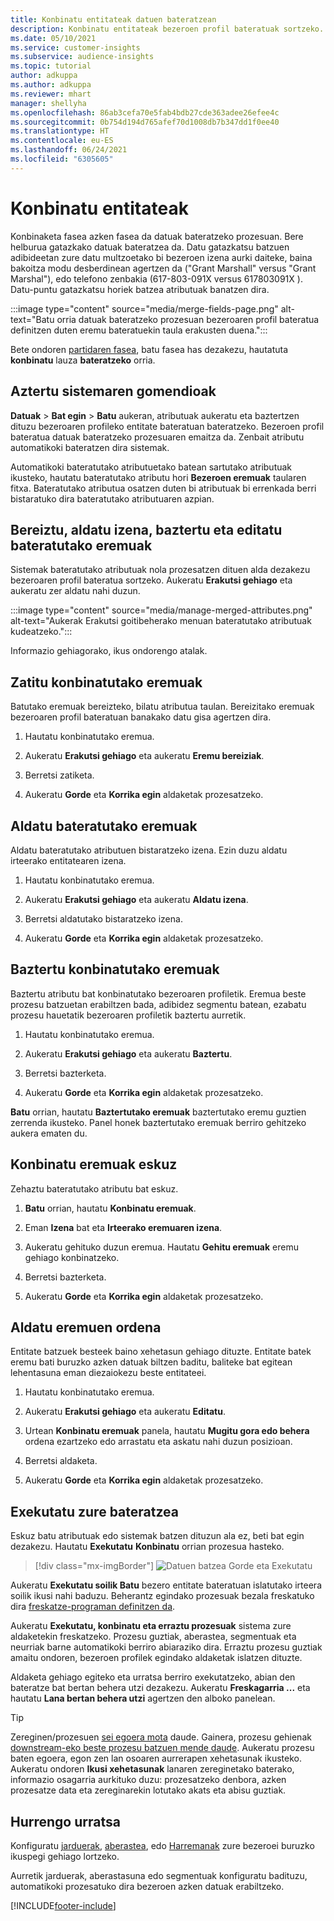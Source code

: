 ```yaml
---
title: Konbinatu entitateak datuen bateratzean
description: Konbinatu entitateak bezeroen profil bateratuak sortzeko.
ms.date: 05/10/2021
ms.service: customer-insights
ms.subservice: audience-insights
ms.topic: tutorial
author: adkuppa
ms.author: adkuppa
ms.reviewer: mhart
manager: shellyha
ms.openlocfilehash: 86ab3cefa70e5fab4bdb27cde363adee26efee4c
ms.sourcegitcommit: 0b754d194d765afef70d1008db7b347dd1f0ee40
ms.translationtype: HT
ms.contentlocale: eu-ES
ms.lasthandoff: 06/24/2021
ms.locfileid: "6305605"
---
```

# <a name="merge-entities"></a>Konbinatu entitateak

Konbinaketa fasea azken fasea da datuak bateratzeko prozesuan. Bere helburua gatazkako datuak bateratzea da. Datu gatazkatsu batzuen adibideetan zure datu multzoetako bi bezeroen izena aurki daiteke, baina bakoitza modu desberdinean agertzen da ("Grant Marshall" versus "Grant Marshal"), edo telefono zenbakia (617-803-091X versus 617803091X ). Datu-puntu gatazkatsu horiek batzea atributuak banatzen dira.

:::image type="content" source="media/merge-fields-page.png" alt-text="Batu orria datuak bateratzeko prozesuan bezeroaren profil bateratua definitzen duten eremu bateratuekin taula erakusten duena.":::

Bete ondoren [partidaren fasea](match-entities.md), batu fasea has dezakezu, hautatuta **konbinatu** lauza **bateratzeko** orria.

## <a name="review-system-recommendations"></a>Aztertu sistemaren gomendioak

**Datuak** > **Bat egin** > **Batu** aukeran, atributuak aukeratu eta baztertzen dituzu bezeroaren profileko entitate bateratuan bateratzeko. Bezeroen profil bateratua datuak bateratzeko prozesuaren emaitza da. Zenbait atributu automatikoki bateratzen dira sistemak.

Automatikoki bateratutako atributuetako batean sartutako atributuak ikusteko, hautatu bateratutako atributu hori **Bezeroen eremuak** taularen fitxa. Bateratutako atributua osatzen duten bi atributuak bi errenkada berri bistaratuko dira bateratutako atributuaren azpian.

## <a name="separate-rename-exclude-and-edit-merged-fields"></a>Bereiztu, aldatu izena, baztertu eta editatu bateratutako eremuak

Sistemak bateratutako atributuak nola prozesatzen dituen alda dezakezu bezeroaren profil bateratua sortzeko. Aukeratu **Erakutsi gehiago** eta aukeratu zer aldatu nahi duzun.

:::image type="content" source="media/manage-merged-attributes.png" alt-text="Aukerak Erakutsi goitibeherako menuan bateratutako atributuak kudeatzeko.":::

Informazio gehiagorako, ikus ondorengo atalak.

## <a name="separate-merged-fields"></a>Zatitu konbinatutako eremuak

Batutako eremuak bereizteko, bilatu atributua taulan. Bereizitako eremuak bezeroaren profil bateratuan banakako datu gisa agertzen dira. 

1. Hautatu konbinatutako eremua.
  
1. Aukeratu **Erakutsi gehiago** eta aukeratu **Eremu bereiziak**.
 
1. Berretsi zatiketa.

1. Aukeratu **Gorde** eta **Korrika egin** aldaketak prozesatzeko.

## <a name="rename-merged-fields"></a>Aldatu bateratutako eremuak

Aldatu bateratutako atributuen bistaratzeko izena. Ezin duzu aldatu irteerako entitatearen izena.

1. Hautatu konbinatutako eremua.
  
1. Aukeratu **Erakutsi gehiago** eta aukeratu **Aldatu izena**.

1. Berretsi aldatutako bistaratzeko izena. 

1. Aukeratu **Gorde** eta **Korrika egin** aldaketak prozesatzeko.

## <a name="exclude-merged-fields"></a>Baztertu konbinatutako eremuak

Baztertu atributu bat konbinatutako bezeroaren profiletik. Eremua beste prozesu batzuetan erabiltzen bada, adibidez segmentu batean, ezabatu prozesu hauetatik bezeroaren profiletik baztertu aurretik. 

1. Hautatu konbinatutako eremua.
  
1. Aukeratu **Erakutsi gehiago** eta aukeratu **Baztertu**.

1. Berretsi bazterketa.

1. Aukeratu **Gorde** eta **Korrika egin** aldaketak prozesatzeko. 

**Batu** orrian, hautatu **Baztertutako eremuak** baztertutako eremu guztien zerrenda ikusteko. Panel honek baztertutako eremuak berriro gehitzeko aukera ematen du.

## <a name="manually-combine-fields"></a>Konbinatu eremuak eskuz

Zehaztu bateratutako atributu bat eskuz. 

1. **Batu** orrian, hautatu **Konbinatu eremuak**.

1. Eman **Izena** bat eta **Irteerako eremuaren izena**.

1. Aukeratu gehituko duzun eremua. Hautatu **Gehitu eremuak** eremu gehiago konbinatzeko.

1. Berretsi bazterketa.

1. Aukeratu **Gorde** eta **Korrika egin** aldaketak prozesatzeko. 

## <a name="change-the-order-of-fields"></a>Aldatu eremuen ordena

Entitate batzuek besteek baino xehetasun gehiago dituzte. Entitate batek eremu bati buruzko azken datuak biltzen baditu, baliteke bat egitean lehentasuna eman diezaiokezu beste entitateei.

1. Hautatu konbinatutako eremua.
  
1. Aukeratu **Erakutsi gehiago** eta aukeratu **Editatu**.

1. Urtean **Konbinatu eremuak** panela, hautatu **Mugitu gora edo behera** ordena ezartzeko edo arrastatu eta askatu nahi duzun posizioan.

1. Berretsi aldaketa.

1. Aukeratu **Gorde** eta **Korrika egin** aldaketak prozesatzeko.

## <a name="run-your-merge"></a>Exekutatu zure bateratzea

Eskuz batu atributuak edo sistemak batzen dituzun ala ez, beti bat egin dezakezu. Hautatu **Exekutatu** **Konbinatu** orrian prozesua hasteko.

> [!div class="mx-imgBorder"]
> ![Datuen batzea Gorde eta Exekutatu](media/configure-data-merge-save-run.png "Datuen batzea Gorde eta Exekutatu")

Aukeratu **Exekutatu soilik Batu** bezero entitate bateratuan islatutako irteera soilik ikusi nahi baduzu. Beherantz egindako prozesuak bezala freskatuko dira [freskatze-programan definitzen da](system.md#schedule-tab).

Aukeratu **Exekutatu, konbinatu eta erraztu prozesuak** sistema zure aldaketekin freskatzeko. Prozesu guztiak, aberastea, segmentuak eta neurriak barne automatikoki berriro abiaraziko dira. Erraztu prozesu guztiak amaitu ondoren, bezeroen profilek egindako aldaketak islatzen dituzte.

Aldaketa gehiago egiteko eta urratsa berriro exekutatzeko, abian den bateratze bat bertan behera utzi dezakezu. Aukeratu **Freskagarria ...** eta hautatu **Lana bertan behera utzi** agertzen den alboko panelean.

> [!TIP]
> Zereginen/prozesuen [sei egoera mota](system.md#status-types) daude. Gainera, prozesu gehienak [downstream-eko beste prozesu batzuen mende daude](system.md#refresh-policies). Aukeratu prozesu baten egoera, egon zen lan osoaren aurrerapen xehetasunak ikusteko. Aukeratu ondoren **Ikusi xehetasunak** lanaren zereginetako baterako, informazio osagarria aurkituko duzu: prozesatzeko denbora, azken prozesatze data eta zereginarekin lotutako akats eta abisu guztiak.

## <a name="next-step"></a>Hurrengo urratsa

Konfiguratu [jarduerak](activities.md), [aberastea](enrichment-hub.md), edo [Harremanak](relationships.md) zure bezeroei buruzko ikuspegi gehiago lortzeko.

Aurretik jarduerak, aberastasuna edo segmentuak konfiguratu badituzu, automatikoki prozesatuko dira bezeroen azken datuak erabiltzeko.

[!INCLUDE[footer-include](../includes/footer-banner.md)]
